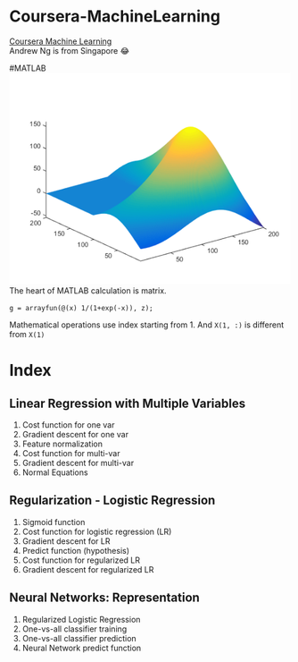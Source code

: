 # Coursera-MachineLearning
[Coursera Machine Learning](https://www.coursera.org/course/ml)  
Andrew Ng is from Singapore :joy:  

#MATLAB
![](/img/logo.png)  
The heart of MATLAB calculation is matrix.  

```
g = arrayfun(@(x) 1/(1+exp(-x)), z);
```
Mathematical operations use index starting from 1. And `X(1, :)` is different from `X(1)`


# Index
## Linear Regression with Multiple Variables
1. Cost function for one var
1. Gradient descent for one var
1. Feature normalization
1. Cost function for multi-var
1. Gradient descent for multi-var
1. Normal Equations 

## Regularization - Logistic Regression 
1. Sigmoid function
1. Cost function for logistic regression (LR)
1. Gradient descent for LR
1. Predict function (hypothesis)
1. Cost function for regularized LR 
1. Gradient descent for regularized LR 

## Neural Networks: Representation
1. Regularized Logistic Regression 
1. One-vs-all classifier training 
1. One-vs-all classifier prediction 
1. Neural Network predict function 
